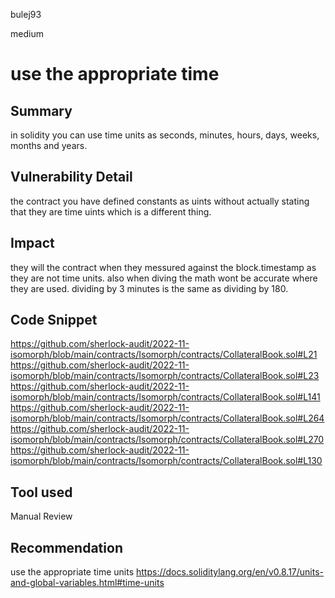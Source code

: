 bulej93

medium

# use the appropriate time

## Summary
in solidity you can use time units as seconds, minutes, hours, days, weeks, months and years.
## Vulnerability Detail
the contract you have defined constants as uints without actually stating that they are time uints which is a different thing.
## Impact
they will the contract when they messured against the block.timestamp as they are not time units. also when diving the math wont be accurate where they are used. dividing by 3 minutes is the same as dividing by 180.
## Code Snippet
https://github.com/sherlock-audit/2022-11-isomorph/blob/main/contracts/Isomorph/contracts/CollateralBook.sol#L21
https://github.com/sherlock-audit/2022-11-isomorph/blob/main/contracts/Isomorph/contracts/CollateralBook.sol#L23
https://github.com/sherlock-audit/2022-11-isomorph/blob/main/contracts/Isomorph/contracts/CollateralBook.sol#L141
https://github.com/sherlock-audit/2022-11-isomorph/blob/main/contracts/Isomorph/contracts/CollateralBook.sol#L264
https://github.com/sherlock-audit/2022-11-isomorph/blob/main/contracts/Isomorph/contracts/CollateralBook.sol#L270
https://github.com/sherlock-audit/2022-11-isomorph/blob/main/contracts/Isomorph/contracts/CollateralBook.sol#L130
## Tool used

Manual Review

## Recommendation
use the appropriate time units
https://docs.soliditylang.org/en/v0.8.17/units-and-global-variables.html#time-units